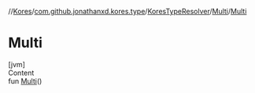 //[Kores](../../../index.md)/[com.github.jonathanxd.kores.type](../../index.md)/[KoresTypeResolver](../index.md)/[Multi](index.md)/[Multi](-multi.md)



# Multi  
[jvm]  
Content  
fun [Multi](-multi.md)()  



